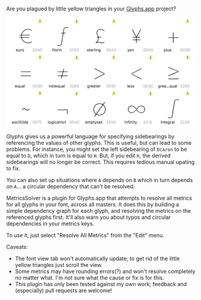 Are you plagued by little yellow triangles in your [Glyphs.app](https://glyphsapp.com) project?

![screenshot](https://github.com/jayKayEss/MetricsSolver/raw/master/Extras/screenshot.png)

Glyphs gives us a powerful language for specifying sidebearings by referencing the values of other glyphs. This is useful, but can lead to some problems. For instance, you might set the left sidebearing of `Dcaron` to be equal to `D`, which in turn is equal to `H`. But, if you edit `H`, the derived sidebearings will no longer be correct. This requires tedious manual upating to fix.

You can also set up situations where `A` depends on `B` which in turn depends on `A`... a circular dependency that can't be resolved.

MetricsSolver is a plugin for Glyphs.app that attempts to resolve all metrics for all glyphs in your font, across all masters. It does this by building a simple dependency graph for each glyph, and resolving the metrics on the referenced glyphs first. It'll also warn you about typos and circular dependencies in your metrics keys.

To use it, just select "Resolve All Metrics" from the "Edit" menu.

Caveats:
* The font view tab won't automatically update; to get rid of the little yellow triangles just scroll the view.
* Some metrics may have rounding errors(?) and won't resolve completely no matter what. I'm not sure what the cause or fix is for this.
* This plugin has only been tested against my own work; feedback and (especially) pull requests are welcome!
